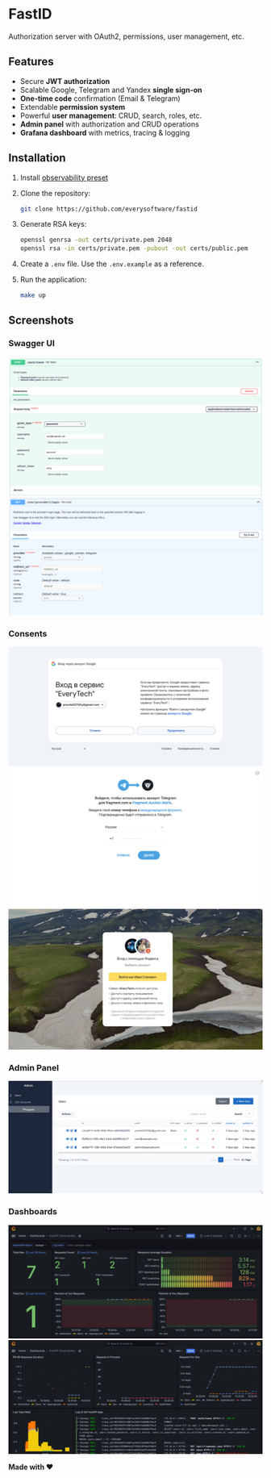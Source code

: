 # FastID

Authorization server with OAuth2, permissions, user management, etc.

## Features

- Secure **JWT authorization**
- Scalable Google, Telegram and Yandex **single sign-on**
- **One-time code** confirmation (Email & Telegram)
- Extendable **permission system**
- Powerful **user management**: CRUD, search, roles, etc.
- **Admin panel** with authorization and CRUD operations
- **Grafana dashboard** with metrics, tracing & logging

## Installation

1. Install [observability preset](https://github.com/everysoftware/fastapi-obs)
2. Clone the repository:

    ```bash
    git clone https://github.com/everysoftware/fastid
    ```

3. Generate RSA keys:

    ```bash
    openssl genrsa -out certs/private.pem 2048
    openssl rsa -in certs/private.pem -pubout -out certs/public.pem
    ```

4. Create a `.env` file. Use the `.env.example` as a reference.
5. Run the application:

    ```bash
    make up
    ```

## Screenshots

### Swagger UI

![Swagger Auth](assets/swagger_auth.png)
![Swagger OAuth](assets/swagger_oauth.png)

### Consents

![Google](assets/google_consent.png)
![Telegram](assets/telegram_consent.png)
![Yandex](assets/yandex_consent.png)

### Admin Panel

![Admin Panel](assets/admin_panel.png)

### Dashboards

![Metrics](assets/dashboard_metrics.png)
![Logs](assets/dashboards_logs.png)

**Made with ❤️**
